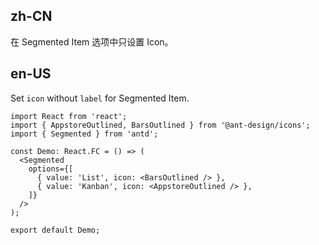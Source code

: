 ## zh-CN

在 Segmented Item 选项中只设置 Icon。

## en-US

Set `icon` without `label` for Segmented Item.
```tsx
import React from 'react';
import { AppstoreOutlined, BarsOutlined } from '@ant-design/icons';
import { Segmented } from 'antd';

const Demo: React.FC = () => (
  <Segmented
    options={[
      { value: 'List', icon: <BarsOutlined /> },
      { value: 'Kanban', icon: <AppstoreOutlined /> },
    ]}
  />
);

export default Demo;
```
